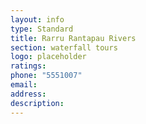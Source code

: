 ```yaml
---
layout: info
type: Standard
title: Rarru Rantapau Rivers
section: waterfall tours
logo: placeholder
ratings:
phone: "5551007"
email:
address:
description:
---
```

